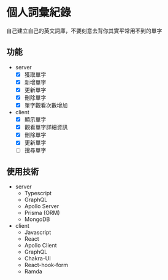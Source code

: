 # 個人詞彙紀錄

自己建立自己的英文詞庫，不要刻意去背你其實平常用不到的單字
## 功能
- server
  - [X] 獲取單字
  - [X] 新增單字
  - [X] 更新單字
  - [X] 刪除單字
  - [X] 單字觀看次數增加
- client
  - [X] 顯示單字
  - [X] 觀看單字詳細資訊
  - [X] 刪除單字
  - [X] 更新單字
  - [ ] 搜尋單字

## 使用技術
- server
  - Typescript
  - GraphQL
  - Apollo Server
  - Prisma (ORM)
  - MongoDB
- client
  - Javascript
  - React
  - Apollo Client
  - GraphQL
  - Chakra-UI
  - React-hook-form
  - Ramda
